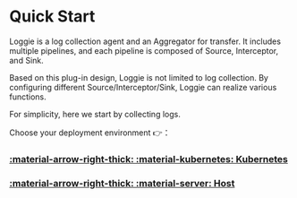 # Quick Start

Loggie is a log collection agent and an Aggregator for transfer. It includes multiple pipelines, and each pipeline is composed of Source, Interceptor, and Sink.

Based on this plug-in design, Loggie is not limited to log collection. By configuring different Source/Interceptor/Sink, Loggie can realize various functions.

For simplicity, here we start by collecting logs.

Choose your deployment environment :point_right:：

### **[:material-arrow-right-thick: :material-kubernetes: Kubernetes](kubernetes.md)**

### **[:material-arrow-right-thick: :material-server: Host](node.md)**


